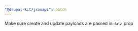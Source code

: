 ```yaml
---
"@drupal-kit/jsonapi": patch
---
```


Make sure create and update payloads are passed in `data` prop
